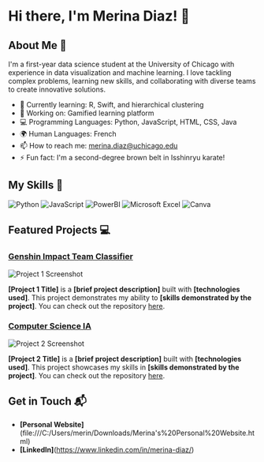 # Hi there, I'm Merina Diaz! 👋

## About Me 🚀

I'm a first-year data science student at the University of Chicago with experience in data visualization and machine learning. I love tackling complex problems, learning new skills, and collaborating with diverse teams to create innovative solutions.

- 🌱 Currently learning: R, Swift, and hierarchical clustering
- 🔭 Working on: Gamified learning platform
- 💻 Programming Languages: Python, JavaScript, HTML, CSS, Java
- 🌍 Human Languages: French
- 📫 How to reach me: merina.diaz@uchicago.edu
- ⚡ Fun fact: I'm a second-degree brown belt in Isshinryu karate!

## My Skills 🧠

![Python](https://img.shields.io/badge/Python-FFD43B?style=for-the-badge&logo=python&logoColor=blue)
![JavaScript](https://img.shields.io/badge/-JavaScript-F7DF1E?style=flat-square&logo=javascript&logoColor=black)
![PowerBI](https://img.shields.io/badge/PowerBI-F2C811?style=for-the-badge&logo=Power%20BI&logoColor=white)
![Microsoft Excel](https://img.shields.io/badge/Microsoft_Excel-217346?style=for-the-badge&logo=microsoft-excel&logoColor=white)
![Canva](https://img.shields.io/badge/Canva-%2300C4CC.svg?&style=for-the-badge&logo=Canva&logoColor=white)

## Featured Projects 💻

### [Genshin Impact Team Classifier](project_1_link)

![Project 1 Screenshot](project_1_screenshot_url)

**[Project 1 Title]** is a **[brief project description]** built with **[technologies used]**. This project demonstrates my ability to **[skills demonstrated by the project]**. You can check out the repository [here](project_1_repository_link).

### [Computer Science IA](project_2_link)

![Project 2 Screenshot](project_2_screenshot_url)

**[Project 2 Title]** is a **[brief project description]** built with **[technologies used]**. This project showcases my skills in **[skills demonstrated by the project]**. You can check out the repository [here](project_2_repository_link).

## Get in Touch 📬

- **[Personal Website]**(file:///C:/Users/merin/Downloads/Merina's%20Personal%20Website.html)
- **[LinkedIn]**(https://www.linkedin.com/in/merina-diaz/)



